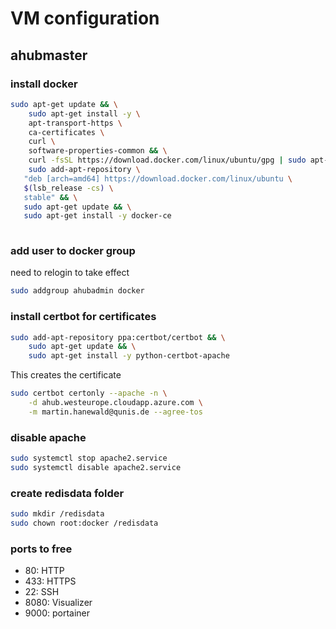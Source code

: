 # VM configuration

## ahubmaster


### install docker
```bash
sudo apt-get update && \
    sudo apt-get install -y \
    apt-transport-https \
    ca-certificates \
    curl \
    software-properties-common && \
    curl -fsSL https://download.docker.com/linux/ubuntu/gpg | sudo apt-key add - && \
    sudo add-apt-repository \
   "deb [arch=amd64] https://download.docker.com/linux/ubuntu \
   $(lsb_release -cs) \
   stable" && \
   sudo apt-get update && \
   sudo apt-get install -y docker-ce 
   
```

### add user to docker group
need to relogin to take effect
```bash
sudo addgroup ahubadmin docker
```

### install certbot for certificates
```bash
sudo add-apt-repository ppa:certbot/certbot && \
    sudo apt-get update && \
    sudo apt-get install -y python-certbot-apache
```

This creates the certificate
```bash
sudo certbot certonly --apache -n \
    -d ahub.westeurope.cloudapp.azure.com \
    -m martin.hanewald@qunis.de --agree-tos
```

### disable apache
```bash
sudo systemctl stop apache2.service
sudo systemctl disable apache2.service
```

### create redisdata folder
```bash
sudo mkdir /redisdata
sudo chown root:docker /redisdata

```


### ports to free

* 80: HTTP
* 433: HTTPS
* 22: SSH
* 8080: Visualizer
* 9000: portainer